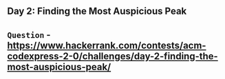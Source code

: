 ## Day 2: Finding the Most Auspicious Peak

## `Question` - <https://www.hackerrank.com/contests/acm-codexpress-2-0/challenges/day-2-finding-the-most-auspicious-peak/>
